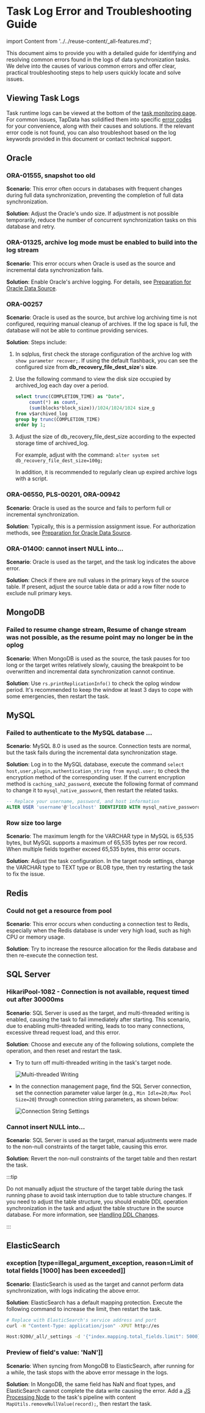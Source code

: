 # Task Log Error and Troubleshooting Guide

import Content from '../../reuse-content/_all-features.md';

<Content />

This document aims to provide you with a detailed guide for identifying and resolving common errors found in the logs of data synchronization tasks. We delve into the causes of various common errors and offer clear, practical troubleshooting steps to help users quickly locate and solve issues.

## Viewing Task Logs

Task runtime logs can be viewed at the bottom of the [task monitoring page](../../user-guide/copy-data/monitor-task.md#error-code). For common issues, TapData has solidified them into specific [error codes](error-code.md) for your convenience, along with their causes and solutions. If the relevant error code is not found, you can also troubleshoot based on the log keywords provided in this document or contact technical support.

## Oracle

### ORA-01555, snapshot too old

**Scenario**: This error often occurs in databases with frequent changes during full data synchronization, preventing the completion of full data synchronization.

**Solution**: Adjust the Oracle's undo size. If adjustment is not possible temporarily, reduce the number of concurrent synchronization tasks on this database and retry.

### ORA-01325, archive log mode must be enabled to build into the log stream

**Scenario**: This error occurs when Oracle is used as the source and incremental data synchronization fails.

**Solution**: Enable Oracle's archive logging. For details, see [Preparation for Oracle Data Source](../../prerequisites/on-prem-databases/oracle.md).

### ORA-00257

**Scenario**: Oracle is used as the source, but archive log archiving time is not configured, requiring manual cleanup of archives. If the log space is full, the database will not be able to continue providing services.

**Solution**: Steps include:

1. In sqlplus, first check the storage configuration of the archive log with `show parameter recover;`. If using the default flashback, you can see the configured size from **db_recovery_file_dest_size**'s **size**.

2. Use the following command to view the disk size occupied by archived_log each day over a period.

   ```sql
   select trunc(COMPLETION_TIME) as "Date",
        count(*) as count,
        (sum(blocks*block_size))/1024/1024/1024 size_g
   from v$archived_log
   group by trunc(COMPLETION_TIME)
   order by 1;
   ```

3. Adjust the size of db_recovery_file_dest_size according to the expected storage time of archived_log.

   For example, adjust with the command: `alter system set db_recovery_file_dest_size=100g;`

   In addition, it is recommended to regularly clean up expired archive logs with a script.

### ORA-06550, PLS-00201, ORA-00942

**Scenario**: Oracle is used as the source and fails to perform full or incremental synchronization.

**Solution**: Typically, this is a permission assignment issue. For authorization methods, see [Preparation for Oracle Data Source](../../prerequisites/on-prem-databases/oracle.md).

### ORA-01400: cannot insert NULL into...

**Scenario**: Oracle is used as the target, and the task log indicates the above error.

**Solution**: Check if there are null values in the primary keys of the source table. If present, adjust the source table data or add a row filter node to exclude null primary keys.

## MongoDB

### Failed to resume change stream, Resume of change stream was not possible, as the resume point may no longer be in the oplog

**Scenario**: When MongoDB is used as the source, the task pauses for too long or the target writes relatively slowly, causing the breakpoint to be overwritten and incremental data synchronization cannot continue.

**Solution**: Use `rs.printReplicationInfo()` to check the oplog window period. It's recommended to keep the window at least 3 days to cope with some emergencies, then restart the task.

## MySQL

### Failed to authenticate to the MySQL database ...

**Scenario**: MySQL 8.0 is used as the source. Connection tests are normal, but the task fails during the incremental data synchronization stage.

**Solution**: Log in to the MySQL database, execute the command `select host,user,plugin,authentication_string from mysql.user;` to check the encryption method of the corresponding user. If the current encryption method is `caching_sah2_password`, execute the following format of command to change it to `mysql_native_password`, then restart the related tasks.

```sql
-- Replace your username, password, and host information
ALTER USER 'username'@'localhost' IDENTIFIED WITH mysql_native_password BY 'password';
```

### Row size too large

**Scenario**: The maximum length for the VARCHAR type in MySQL is 65,535 bytes, but MySQL supports a maximum of 65,535 bytes per row record. When multiple fields together exceed 65,535 bytes, this error occurs.

**Solution**: Adjust the task configuration. In the target node settings, change the VARCHAR type to TEXT type or BLOB type, then try restarting the task to fix the issue.

## Redis

### Could not get a resource from pool

**Scenario**: This error occurs when conducting a connection test to Redis, especially when the Redis database is under very high load, such as high CPU or memory usage.

**Solution**: Try to increase the resource allocation for the Redis database and then re-execute the connection test.

## SQL Server

### HikariPool-1082 - Connection is not available, request timed out after 30000ms

**Scenario**: SQL Server is used as the target, and multi-threaded writing is enabled, causing the task to fail immediately after starting. This scenario, due to enabling multi-threaded writing, leads to too many connections, excessive thread request load, and this error.

**Solution**: Choose and execute any of the following solutions, complete the operation, and then reset and restart the task.

- Try to turn off multi-threaded writing in the task's target node.

  ![Multi-threaded Writing](../../images/multi_thread_write.png)

- In the connection management page, find the SQL Server connection, set the connection parameter value larger (e.g., `Min Idle=20;Max Pool Size=20`) through connection string parameters, as shown below:

  ![Connection String Settings](../../images/sql_server_connection_settings.png)

### Cannot insert NULL into...

**Scenario**: SQL Server is used as the target, manual adjustments were made to the non-null constraints of the target table, causing this error.

**Solution**: Revert the non-null constraints of the target table and then restart the task.

:::tip

Do not manually adjust the structure of the target table during the task running phase to avoid task interruption due to table structure changes. If you need to adjust the table structure, you should enable DDL operation synchronization in the task and adjust the table structure in the source database. For more information, see [Handling DDL Changes](../../case-practices/best-practice/handle-schema-changes.md).

:::

## ElasticSearch

### exception [type=illegal_argument_exception, reason=Limit of total fields [1000] has been exceeded]]

**Scenario**: ElasticSearch is used as the target and cannot perform data synchronization, with logs indicating the above error.

**Solution**: ElasticSearch has a default mapping protection. Execute the following command to increase the limit, then restart the task.

```bash
# Replace with ElasticSearch's service address and port
curl -H "Content-Type: application/json" -XPUT http://es

Host:9200/_all/_settings -d '{"index.mapping.total_fields.limit": 5000}'
```

### Preview of field's value: 'NaN']]

**Scenario**: When syncing from MongoDB to ElasticSearch, after running for a while, the task stops with the above error message in the logs.

**Solution**: In MongoDB, the same field has NaN and float types, and ElasticSearch cannot complete the data write causing the error. Add a [JS Processing Node](../../user-guide/data-development/process-node.md#js-process) to the task's pipeline with content `MapUtils.removeNullValue(record);`, then restart the task.